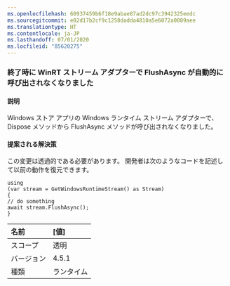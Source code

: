 ```yaml
---
ms.openlocfilehash: 60937459b6f18e9abae87ad2dc97c3942325eedc
ms.sourcegitcommit: e02d17b2cf9c1258dadda4810a5e6072a0089aee
ms.translationtype: HT
ms.contentlocale: ja-JP
ms.lasthandoff: 07/01/2020
ms.locfileid: "85620275"
---
```

### <a name="winrt-stream-adapters-no-long-call-flushasync-automatically-on-close"></a>終了時に WinRT ストリーム アダプターで FlushAsync が自動的に呼び出されなくなりました

#### <a name="details"></a>説明

Windows ストア アプリの Windows ランタイム ストリーム アダプターで、Dispose メソッドから FlushAsync メソッドが呼び出されなくなりました。

#### <a name="suggestion"></a>提案される解決策

この変更は透過的である必要があります。 開発者は次のようなコードを記述して以前の動作を復元できます。<pre><code class="lang-csharp">using (var stream = GetWindowsRuntimeStream() as Stream)&#13;&#10;{&#13;&#10;// do something&#13;&#10;await stream.FlushAsync();&#13;&#10;}&#13;&#10;</code></pre>

| 名前    | [値]       |
|:--------|:------------|
| スコープ   |透明|
|バージョン|4.5.1|
|種類|ランタイム|
